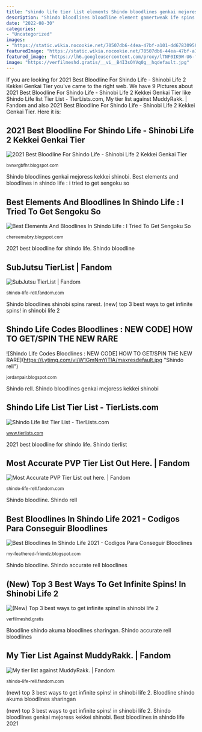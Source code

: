 ```yaml
---
title: "shindo life tier list elements Shindo bloodlines genkai mejoress kekkei shinobi"
description: "Shindo bloodlines bloodline element gamertweak ife spins codes"
date: "2022-08-30"
categories:
- "Uncategorized"
images:
- "https://static.wikia.nocookie.net/70507db6-44ea-47bf-a101-dd678309584b"
featuredImage: "https://static.wikia.nocookie.net/70507db6-44ea-47bf-a101-dd678309584b"
featured_image: "https://lh6.googleusercontent.com/proxy/lTNF0IK9W-U6-faPTw4kQTHDjl6_iAmkwMwdcbs7dVdESljeLuHM7WUxr5ci2dIGFNhqQqMq_0UoHiWRKjLGCEO9uIjz0-vSpvfIwqxCyz_dG0hHqM-eF2AHXjNVjfK-0hKKtCgXYJ4PwxlKZEUbjpWgf0__UrRZZsC3kSlTvQWVj6bqctk_Z3CKgA6dCZ6dKN96VJnYtSqGJU4DoJw4cg=w1200-h630-p-k-no-nu"
image: "https://verfilmeshd.gratis/__vi__B4I3sOYVq0g__hqdefault.jpg"
---
```


If you are looking for 2021 Best Bloodline For Shindo Life - Shinobi Life 2 Kekkei Genkai Tier you've came to the right web. We have 9 Pictures about 2021 Best Bloodline For Shindo Life - Shinobi Life 2 Kekkei Genkai Tier like Shindo Life list Tier List - TierLists.com, My tier list against MuddyRakk. | Fandom and also 2021 Best Bloodline For Shindo Life - Shinobi Life 2 Kekkei Genkai Tier. Here it is:

## 2021 Best Bloodline For Shindo Life - Shinobi Life 2 Kekkei Genkai Tier

![2021 Best Bloodline For Shindo Life - Shinobi Life 2 Kekkei Genkai Tier](https://lh6.googleusercontent.com/proxy/lTNF0IK9W-U6-faPTw4kQTHDjl6_iAmkwMwdcbs7dVdESljeLuHM7WUxr5ci2dIGFNhqQqMq_0UoHiWRKjLGCEO9uIjz0-vSpvfIwqxCyz_dG0hHqM-eF2AHXjNVjfK-0hKKtCgXYJ4PwxlKZEUbjpWgf0__UrRZZsC3kSlTvQWVj6bqctk_Z3CKgA6dCZ6dKN96VJnYtSqGJU4DoJw4cg=w1200-h630-p-k-no-nu "Shindo life list tier list")

<small>bvnxrgbfhr.blogspot.com</small>

Shindo bloodlines genkai mejoress kekkei shinobi. Best elements and bloodlines in shindo life : i tried to get sengoku so

## Best Elements And Bloodlines In Shindo Life : I Tried To Get Sengoku So

![Best Elements And Bloodlines In Shindo Life : I Tried To Get Sengoku So](https://www.mejoress.com/en/wp-content/uploads/Shinobi-Life-2-kekkei-genkai.jpg "Shindo bloodlines shinobi spins rarest")

<small>chereemabry.blogspot.com</small>

2021 best bloodline for shindo life. Shindo bloodline

## SubJutsu TierList | Fandom

![SubJutsu TierList | Fandom](https://static.wikia.nocookie.net/aa2f4ae0-a326-4ff4-9b7c-f04e479d9174 "Shindo life list tier list")

<small>shindo-life-rell.fandom.com</small>

Shindo bloodlines shinobi spins rarest. (new) top 3 best ways to get infinite spins! in shinobi life 2

## Shindo Life Codes Bloodlines : NEW CODE] HOW TO GET/SPIN THE NEW RARE

![Shindo Life Codes Bloodlines : NEW CODE] HOW TO GET/SPIN THE NEW RARE](https://i.ytimg.com/vi/W1GmNmYiTlA/maxresdefault.jpg "Shindo rell")

<small>jordanpair.blogspot.com</small>

Shindo rell. Shindo bloodlines genkai mejoress kekkei shinobi

## Shindo Life List Tier List - TierLists.com

![Shindo Life list Tier List - TierLists.com](https://tierlists.com/cover_img/shindo-life-list-d2b2f5af-0e8f-40cf-9ea3-30be0e65a7a7.png "Subjutsu tierlist")

<small>www.tierlists.com</small>

2021 best bloodline for shindo life. Shindo tierlist

## Most Accurate PVP Tier List Out Here. | Fandom

![Most Accurate PVP Tier List out here. | Fandom](https://static.wikia.nocookie.net/70507db6-44ea-47bf-a101-dd678309584b "Best elements and bloodlines in shindo life : i tried to get sengoku so")

<small>shindo-life-rell.fandom.com</small>

Shindo bloodline. Shindo rell

## Best Bloodlines In Shindo Life 2021 - Codigos Para Conseguir Bloodlines

![Best Bloodlines In Shindo Life 2021 - Codigos Para Conseguir Bloodlines](https://gamertweak.com/wp-content/uploads/2021/06/Shindo-Life-Element-Tier-List-1-768x432.jpg "Shindo bloodlines genkai mejoress kekkei shinobi")

<small>my-feathered-friendz.blogspot.com</small>

Shindo bloodline. Shindo accurate rell bloodlines

## (New) Top 3 Best Ways To Get Infinite Spins! In Shinobi Life 2

![(New) Top 3 best ways to get infinite spins! in shinobi life 2](https://verfilmeshd.gratis/__vi__B4I3sOYVq0g__hqdefault.jpg "Shindo tierlist")

<small>verfilmeshd.gratis</small>

Bloodline shindo akuma bloodlines sharingan. Shindo accurate rell bloodlines

## My Tier List Against MuddyRakk. | Fandom

![My tier list against MuddyRakk. | Fandom](https://static.wikia.nocookie.net/53c1d3e3-fbed-4db0-ac0a-dddceb81e7b9 "Shindo bloodlines genkai mejoress kekkei shinobi")

<small>shindo-life-rell.fandom.com</small>

(new) top 3 best ways to get infinite spins! in shinobi life 2. Bloodline shindo akuma bloodlines sharingan

(new) top 3 best ways to get infinite spins! in shinobi life 2. Shindo bloodlines genkai mejoress kekkei shinobi. Best bloodlines in shindo life 2021
